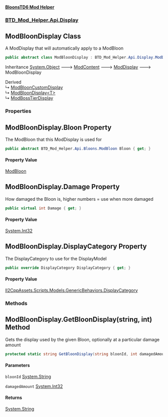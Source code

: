 #### [BloonsTD6 Mod Helper](README.md 'README')
### [BTD_Mod_Helper.Api.Display](README.md#BTD_Mod_Helper.Api.Display 'BTD_Mod_Helper.Api.Display')

## ModBloonDisplay Class

A ModDisplay that will automatically apply to a ModBloon

```csharp
public abstract class ModBloonDisplay : BTD_Mod_Helper.Api.Display.ModDisplay
```

Inheritance [System.Object](https://docs.microsoft.com/en-us/dotnet/api/System.Object 'System.Object') &#129106; [ModContent](BTD_Mod_Helper.Api.ModContent.md 'BTD_Mod_Helper.Api.ModContent') &#129106; [ModDisplay](BTD_Mod_Helper.Api.Display.ModDisplay.md 'BTD_Mod_Helper.Api.Display.ModDisplay') &#129106; ModBloonDisplay

Derived  
&#8627; [ModBloonCustomDisplay](BTD_Mod_Helper.Api.Display.ModBloonCustomDisplay.md 'BTD_Mod_Helper.Api.Display.ModBloonCustomDisplay')  
&#8627; [ModBloonDisplay&lt;T&gt;](BTD_Mod_Helper.Api.Display.ModBloonDisplay_T_.md 'BTD_Mod_Helper.Api.Display.ModBloonDisplay<T>')  
&#8627; [ModBossTierDisplay](BTD_Mod_Helper.Api.Display.ModBossTierDisplay.md 'BTD_Mod_Helper.Api.Display.ModBossTierDisplay')
### Properties

<a name='BTD_Mod_Helper.Api.Display.ModBloonDisplay.Bloon'></a>

## ModBloonDisplay.Bloon Property

The ModBloon that this ModDisplay is used for

```csharp
public abstract BTD_Mod_Helper.Api.Bloons.ModBloon Bloon { get; }
```

#### Property Value
[ModBloon](BTD_Mod_Helper.Api.Bloons.ModBloon.md 'BTD_Mod_Helper.Api.Bloons.ModBloon')

<a name='BTD_Mod_Helper.Api.Display.ModBloonDisplay.Damage'></a>

## ModBloonDisplay.Damage Property

How damaged the Bloon is, higher numbers = use when more damaged

```csharp
public virtual int Damage { get; }
```

#### Property Value
[System.Int32](https://docs.microsoft.com/en-us/dotnet/api/System.Int32 'System.Int32')

<a name='BTD_Mod_Helper.Api.Display.ModBloonDisplay.DisplayCategory'></a>

## ModBloonDisplay.DisplayCategory Property

The DisplayCategory to use for the DisplayModel

```csharp
public override DisplayCategory DisplayCategory { get; }
```

#### Property Value
[Il2CppAssets.Scripts.Models.GenericBehaviors.DisplayCategory](https://docs.microsoft.com/en-us/dotnet/api/Il2CppAssets.Scripts.Models.GenericBehaviors.DisplayCategory 'Il2CppAssets.Scripts.Models.GenericBehaviors.DisplayCategory')
### Methods

<a name='BTD_Mod_Helper.Api.Display.ModBloonDisplay.GetBloonDisplay(string,int)'></a>

## ModBloonDisplay.GetBloonDisplay(string, int) Method

Gets the display used by the given Bloon, optionally at a particular damage amount

```csharp
protected static string GetBloonDisplay(string bloonId, int damagedAmount=0);
```
#### Parameters

<a name='BTD_Mod_Helper.Api.Display.ModBloonDisplay.GetBloonDisplay(string,int).bloonId'></a>

`bloonId` [System.String](https://docs.microsoft.com/en-us/dotnet/api/System.String 'System.String')

<a name='BTD_Mod_Helper.Api.Display.ModBloonDisplay.GetBloonDisplay(string,int).damagedAmount'></a>

`damagedAmount` [System.Int32](https://docs.microsoft.com/en-us/dotnet/api/System.Int32 'System.Int32')

#### Returns
[System.String](https://docs.microsoft.com/en-us/dotnet/api/System.String 'System.String')